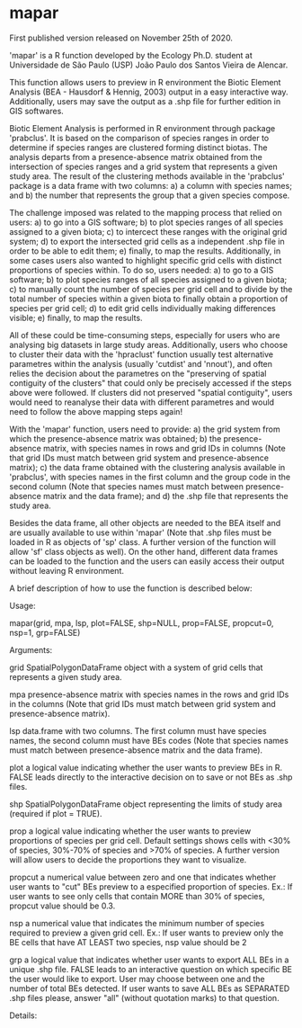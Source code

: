 # mapar

First published version released on November 25th of 2020.

'mapar' is a R function developed by the Ecology Ph.D. student at Universidade de São Paulo (USP) João Paulo dos Santos Vieira de Alencar.

This function allows users to preview in R environment the Biotic Element Analysis (BEA - Hausdorf & Hennig, 2003) output in a easy interactive way. Additionally, users may save the output as a .shp file for further edition in GIS softwares.

Biotic Element Analysis is performed in R environment through package 'prabclus'. It is based on the comparison of species ranges in order to determine if species ranges are clustered forming distinct biotas. The analysis departs from a presence-absence matrix obtained from the intersection of species ranges and a grid system that represents a given study area. The result of the clustering methods available in the 'prabclus' package is a data frame with two columns: a) a column with species names; and b) the number that represents the group that a given species compose.

The challenge imposed was related to the mapping process that relied on users: a) to go into a GIS software; b) to plot species ranges of all species assigned to a given biota; c) to intercect these ranges with the original grid system; d) to export the intersected grid cells as a independent .shp file in order to be able to edit them; e) finally, to map the results. Additionally, in some cases users also wanted to highlight specific grid cells with distinct proportions of species within. To do so, users needed: a) to go to a GIS software; b) to plot species ranges of all species assigned to a given biota; c) to manually count the number of species per grid cell and to divide by the total number of species within a given biota to finally obtain a proportion of species per grid cell; d) to edit grid cells individually making differences visible; e) finally, to map the results.

All of these could be time-consuming steps, especially for users who are analysing big datasets in large study areas. Additionally, users who choose to cluster their data with the 'hpraclust' function usually test alternative parametres within the analysis (usually 'cutdist' and 'nnout'), and often relies the decision about the parametres on the "preserving of spatial contiguity of the clusters" that could only be precisely accessed if the steps above were followed. If clusters did not preserved "spatial contiguity", users would need to reanalyse their data with different parametres and would need to follow the above mapping steps again!

With the 'mapar' function, users need to provide: a) the grid system from which the presence-absence matrix was obtained; b) the presence-absence matrix, with species names in rows and grid IDs in columns (Note that grid IDs must match between grid system and presence-absence matrix); c) the data frame obtained with the clustering analysis available in 'prabclus', with species names in the first column and the group code in the second column (Note that species names must match between presence-absence matrix and the data frame); and d) the .shp file that represents the study area. 

Besides the data frame, all other objects are needed to the BEA itself and are usually available to use within 'mapar' (Note that .shp files must be loaded in R as objects of 'sp' class. A further version of the function will allow 'sf' class objects as well). On the other hand, different data frames can be loaded to the function and the users can easily access their output without leaving R environment.

A brief description of how to use the function is described below:

Usage:

mapar(grid, mpa, lsp, plot=FALSE, shp=NULL, prop=FALSE, propcut=0, nsp=1, grp=FALSE)

Arguments:

grid      SpatialPolygonDataFrame object with a system of grid cells that represents a given study area.

mpa       presence-absence matrix with species names in the rows and grid IDs in the columns (Note that grid IDs must             match between grid system and presence-absence matrix).

lsp       data.frame with two columns. The first column must have species names, the second column must have BEs                  codes (Note that species names must match between presence-absence matrix and the data frame). 

plot      a logical value indicating whether the user wants to preview BEs in R. FALSE leads directly to the interactive           decision on to save or not BEs as .shp files.

shp       SpatialPolygonDataFrame object representing the limits of study area (required if plot = TRUE).

prop      a logical value indicating whether the user wants to preview proportions of species per grid cell. Default              settings shows cells with <30% of species, 30%-70% of species and >70% of species. A further version will               allow users to decide the proportions they want to visualize.

propcut   a numerical value between zero and one that indicates whether user wants to "cut" BEs preview to a especified           proportion of species. Ex.: If user wants to see only cells that contain MORE than 30% of species, propcut              value should be 0.3.

nsp       a numerical value that indicates the minimum number of species required to preview a given grid cell. Ex.: If           user wants to preview only the BE cells that have AT LEAST two species, nsp value should be 2

grp       a logical value that indicates whether user wants to export ALL BEs in a unique .shp file. FALSE leads to an            interactive question on which specific BE the user would like to export. User may choose between one and the            number of total BEs detected. If user wants to save ALL BEs as SEPARATED .shp files please, answer "all"                (without quotation marks) to that question.

Details: 
